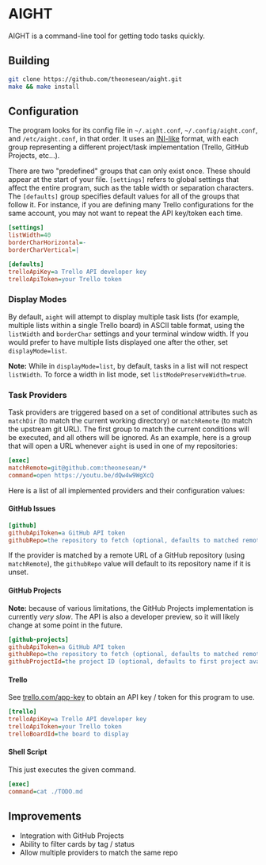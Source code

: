 # AIGHT

AIGHT is a command-line tool for getting todo tasks quickly.

## Building

```bash
git clone https://github.com/theonesean/aight.git
make && make install
```

## Configuration

The program looks for its config file in `~/.aight.conf`, `~/.config/aight.conf`, and `/etc/aight.conf`, in that order. It uses an [INI-like](https://github.com/FreeSlave/inilike) format, with each group representing a different project/task implementation (Trello, GitHub Projects, etc...).

There are two "predefined" groups that can only exist once. These should appear at the start of your file. `[settings]` refers to global settings that affect the entire program, such as the table width or separation characters. The `[defaults]` group specifies default values for all of the groups that follow it. For instance, if you are defining many Trello configurations for the same account, you may not want to repeat the API key/token each time.

```ini
[settings]
listWidth=40
borderCharHorizontal=-
borderCharVertical=|

[defaults]
trelloApiKey=a Trello API developer key
trelloApiToken=your Trello token
```

### Display Modes

By default, `aight` will attempt to display multiple task lists (for example, multiple lists within a single Trello board) in ASCII table format, using the `listWidth` and `borderChar` settings and your terminal window width. If you would prefer to have multiple lists displayed one after the other, set `displayMode=list`.

**Note:** While in `displayMode=list`, by default, tasks in a list will not respect `listWidth`. To force a width in list mode, set `listModePreserveWidth=true`.

### Task Providers

Task providers are triggered based on a set of conditional attributes such as `matchDir` (to match the current working directory) or `matchRemote` (to match the upstream git URL). The first group to match the current conditions will be executed, and all others will be ignored. As an example, here is a group that will open a URL whenever `aight` is used in one of my repositories:

```ini
[exec]
matchRemote=git@github.com:theonesean/*
command=open https://youtu.be/dQw4w9WgXcQ
```

Here is a list of all implemented providers and their configuration values:

#### GitHub Issues

```ini
[github]
githubApiToken=a GitHub API token
githubRepo=the repository to fetch (optional, defaults to matched remote URL)
```

If the provider is matched by a remote URL of a GitHub repository (using `matchRemote`), the `githubRepo` value will default to its repository name if it is unset.

#### GitHub Projects

**Note:** because of various limitations, the GitHub Projects implementation is currently _very slow_. The API is also a developer preview, so it will likely change at some point in the future.

```ini
[github-projects]
githubApiToken=a GitHub API token
githubRepo=the repository to fetch (optional, defaults to matched remote URL)
githubProjectId=the project ID (optional, defaults to first project available)
```

#### Trello

See [trello.com/app-key](https://trello.com/app-key) to obtain an API key / token for this program to use.

```ini
[trello]
trelloApiKey=a Trello API developer key
trelloApiToken=your Trello token
trelloBoardId=the board to display
```

#### Shell Script

This just executes the given command.

```ini
[exec]
command=cat ./TODO.md
```

## Improvements

* Integration with GitHub Projects
* Ability to filter cards by tag / status
* Allow multiple providers to match the same repo
